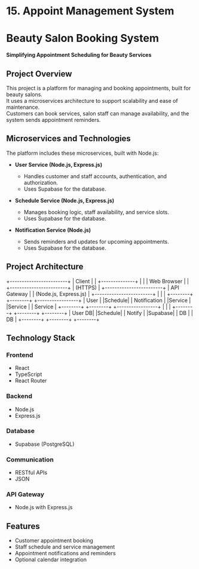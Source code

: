 # 15. Appoint Management System  
# Beauty Salon Booking System  

**Simplifying Appointment Scheduling for Beauty Services**

## Project Overview

This project is a platform for managing and booking appointments, built for beauty salons.  
It uses a microservices architecture to support scalability and ease of maintenance.  
Customers can book services, salon staff can manage availability, and the system sends appointment reminders.

## Microservices and Technologies

The platform includes these microservices, built with Node.js:

- **User Service (Node.js, Express.js)**  
  - Handles customer and staff accounts, authentication, and authorization.  
  - Uses Supabase for the database.

- **Schedule Service (Node.js, Express.js)**  
  - Manages booking logic, staff availability, and service slots.  
  - Uses Supabase for the database.

- **Notification Service (Node.js)**  
  - Sends reminders and updates for upcoming appointments.  
  - Uses Supabase for the database.

## Project Architecture

+------------------------+
|        Client          |
|   +--------------+     |
|   |  Web Browser  |     |
+------------------------+
           |
        (HTTPS)
           |
+------------------------+
|      API Gateway       |
| (Node.js, Express.js)  |
+------------------------+
       |        |        |
+--------+  +--------+  +-----------------+
|  User  |  |Schedule|  |  Notification   |
|Service |  |Service |  |    Service      |
+--------+  +--------+  +-----------------+
    |           |              |
+--------+  +--------+     +--------+
| User DB|  |Schedule|     | Notify |
|Supabase|  | DB     |     |  DB    |
+--------+  +--------+     +--------+


## Technology Stack

### Frontend
- React  
- TypeScript  
- React Router  

### Backend
- Node.js  
- Express.js  

### Database
- Supabase (PostgreSQL)  

### Communication
- RESTful APIs  
- JSON  

### API Gateway
- Node.js with Express.js  

## Features

- Customer appointment booking  
- Staff schedule and service management  
- Appointment notifications and reminders  
- Optional calendar integration  
